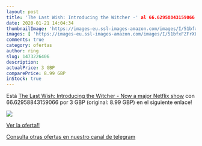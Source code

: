 ```yaml
---
layout: post
title: 'The Last Wish: Introducing the Witcher -' al 66.62958843159066 % de descuento
date: 2020-01-21 14:04:34
thumbnailImage: 'https://images-eu.ssl-images-amazon.com/images/I/51bfxFZFrXL._SL200_.jpg'
images: [ 'https://images-eu.ssl-images-amazon.com/images/I/51bfxFZFrXL._SL200_.jpg' ]
comments: true
category: ofertas
author: ring
slug: 1473226406
description:
actualPrice: 3 GBP
comparePrice: 8.99 GBP
inStock: true
---
```


Está [The Last Wish: Introducing the Witcher - Now a major Netflix show](https://www.amazon.com/dp/1473226406/?tag=redken08-20) con 66.62958843159066 por 3 GBP (original: 8.99 GBP) en el siguiente enlace!

[![](https://images-eu.ssl-images-amazon.com/images/I/51bfxFZFrXL._SL200_.jpg)](https://www.amazon.com/dp/1473226406/?tag=redken08-20)

[Ver la oferta!!](https://www.amazon.com/dp/1473226406/?tag=redken08-20)

[Consulta otras ofertas en nuestro canal de telegram](https://t.me/s/ofertas25)
